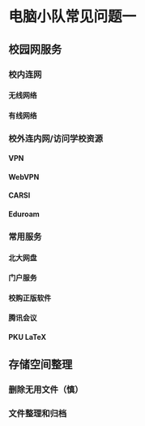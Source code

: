 # 电脑小队常见问题一



## 校园网服务

### 校内连网

#### 无线网络

#### 有线网络


### 校外连内网/访问学校资源

#### VPN

#### WebVPN

#### CARSI

#### Eduroam


### 常用服务

#### 北大网盘

#### 门户服务

#### 校购正版软件

#### 腾讯会议

#### PKU LaTeX



## 存储空间整理

### 删除无用文件（慎）

### 文件整理和归档
